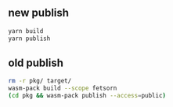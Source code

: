 ## new publish

``` sh
yarn build
yarn publish
```

## old publish
```sh
rm -r pkg/ target/
wasm-pack build --scope fetsorn
(cd pkg && wasm-pack publish --access=public)
```
